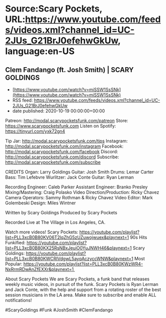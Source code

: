 # Source:Scary Pockets, URL:https://www.youtube.com/feeds/videos.xml?channel_id=UC-2JUs_G21BrJ0efehwGkUw, language:en-US

## Clem Fandango (ft. Josh Smith) | SCARY GOLDINGS
 - [https://www.youtube.com/watch?v=miSSW1SsSNk](https://www.youtube.com/watch?v=miSSW1SsSNk)
 - RSS feed: https://www.youtube.com/feeds/videos.xml?channel_id=UC-2JUs_G21BrJ0efehwGkUw
 - date published: 2020-10-19 00:00:00+00:00

Patreon: http://modal.scarypocketsfunk.com/patreon
Store: https://www.scarypocketsfunk.com
Listen on Spotify: https://tinyurl.com/yxk72gn4

Tip Jar: http://modal.scarypocketsfunk.com/tips
Instagram: http://modal.scarypocketsfunk.com/instagram
Facebook: http://modal.scarypocketsfunk.com/facebook
Discord: http://modal.scarypocketsfunk.com/discord
Subscribe: http://modal.scarypocketsfunk.com/subscribe

CREDITS
Organ: Larry Goldings
Guitar: Josh Smith 
Drums: Lemar Carter
Bass: Tim Lefebvre
Wurlitzer: Jack Conte
Guitar: Ryan Lerman

Recording Engineer: Caleb Parker
Assistant Engineer: Branko Presley
Mixing/Mastering: Craig Polasko
Video Direction/Production: Ricky Chavez
Camera Operators: Sammy Rothman & Ricky Chavez 
Video Editor: Mark Golembeski
Design: Miles Wintner

Written by Scary Goldings
Produced by Scary Pockets

Recorded Live at The Village in Los Angeles, CA.

Watch more videos! 
Scary Pockets: https://youtube.com/playlist?list=PLL3xcB0B80KV06T2lqZhG5zUZuwojwuex&playnext=1 
90s Hits Funkified: https://youtube.com/playlist?list=PLL3xcB0B80KX25RsNBxJeuiO0YuJNWH46&playnext=1 
Scary Goldings: https://youtube.com/playlist?list=PLL3xcB0B80KWCRIVdgwL5ayqAczyccWNW&playnext=1 
Most Popular: https://youtube.com/playlist?list=PLL3xcB0B80KWzWR4-NxRrmRDwAnZfEXXr&playnext=1 

About Scary Pockets 
We are Scary Pockets, a funk band that releases weekly music videos, in pursuit of the funk. Scary Pockets is Ryan Lerman and Jack Conte, with the help and support from a rotating roster of the best session musicians in the LA area. Make sure to subscribe and enable ALL notifications! 

#ScaryGoldings #Funk #JoshSmith #ClemFandango

